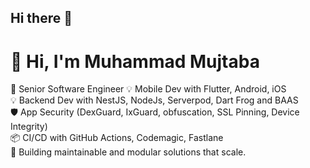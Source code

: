 ## Hi there 👋


# 👋 Hi, I'm Muhammad Mujtaba

🚀 Senior Software Engineer
💡 Mobile Dev with Flutter, Android, iOS  
💡 Backend Dev with NestJS, NodeJs, Serverpod, Dart Frog and BAAS  
🛡️ App Security (DexGuard, IxGuard, obfuscation, SSL Pinning, Device Integrity)  
📦 CI/CD with GitHub Actions, Codemagic, Fastlane  
🎯 Building maintainable and modular solutions that scale.
